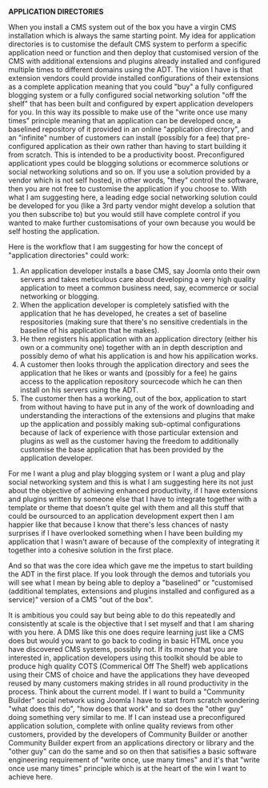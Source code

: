 **APPLICATION DIRECTORIES**

When you install a CMS system out of the box you have a virgin CMS installation which is always the same starting point. My idea for application directories is to customise the default CMS system to perform a specific application need or function and then deploy that customised version of the CMS with additional extensions and plugins already installed and configured multiple times to different domains using the ADT. The vision I have is that extension vendors could provide installed configurations of their extensions as a complete application meaning that you could "buy" a fully configured blogging system or a fully configured social networking solution "off the shelf" that has been built and configured by expert application developers for you. In this way its possible to make use of the "write once use many times" principle meaning that an application can be developed once, a baselined repository of it provided in an online "application directory", and an "infinite" number of customers can install (possibly for a fee) that pre-configured application as their own rather than having to start building it from scratch. This is intended to be a productivity boost. Preconfigured applicationt ypes could be blogging solutions or ecommerce solutions or social networking solutions and so on. If you use a solution provided by a vendor which is not self hosted, in other words, "they" control the software, then you are not free to customise the application if you choose to. With what I am suggesting here, a leading edge social networking solution could be developed for you (like a 3rd party vendor might develop a solution that you then subscribe to) but you would still have complete control if you wanted to make further customisations of your own because you would be self hosting the application. 

Here is the workflow that I am suggesting for how the concept of "application directories" could work:

1. An application developer installs a base CMS, say Joomla onto their own servers and takes meticulous care about developing a very high quality application to meet a common business need, say, ecommerce or social networking or blogging. 
2. When the application developer is completely satisfied with the application that he has developed, he creates a set of baseline respositories (making sure that there's no sensitive credentials in the baseline of his application that he makes). 
3. He then registers his application with an application directory (either his own or a community one) together with an in depth description and possibly demo of what his application is and how his appilication works. 
4. A customer then looks through the application directory and sees the application that he likes or wants and (possibly for a fee) he gains access to the application repository sourcecode which he can then install on his servers using the ADT. 
5. The customer then has a working, out of the box, application to start from without having to have put in any of the work of downloading and understanding the interactions of the extensions and plugins that make up the application and possibly making sub-optimal configurations because of lack of experience with those particular extension and plugins as well as the customer having the freedom to additionally customise the base application that has been provided by the application developer.

For me I want a plug and play blogging system or I want a plug and play social networking system and this is what I am suggesting here its not just about the objective of achieving enhanced productivity, if I have extensions and plugins written by someone else that I have to integrate together with a template or theme that doesn't quite gel with them and all this stuff that could be oursourced to an application development expert then I am happier like that because I know that there's less chances of nasty surprises if I have overlooked something when I have been building my application that I wasn't aware of because of the complexity of integrating it together into a cohesive solution in the first place. 

And so that was the core idea which gave me the impetus to start building the ADT in the first place. If you look through the demos and tutorials you will see what I mean by being able to deploy a "baselined" or "customised (additional templates, extensions and plugins installed and configured as a service)" version of a CMS "out of the box". 

It is ambitious you could say but being able to do this repeatedly and consistently at scale is the objective that I set myself and that I am sharing with you here. A DMS like this one does require learning just like a CMS does but would you want to go back to coding in basic HTML once you have discovered CMS systems, possibly not. If its money that you are interested in, application developers using this toolkit should be able to produce high quality COTS (Commerical Off The Shelf) web applications using their CMS of choice and have the applications they have deveoped reused by many customers making strides in all round productivity in the process. Think about the current model. If I want to build a "Community Builder" social network using Joomla I have to start from scratch wondering "what does this do", "how does that work" and so does the "other guy" doing something very similar to me. If I can instead use a preconfigured application solution, complete with online quality reviews from other customers, provided by the developers of Community Builder or another Community Builder expert from an applications directory or library and the "other guy" can do the same and so on then that satisifies a basic software engineering requirement of "write once, use many times" and it's that "write once use many times" principle which is at the heart of the win I want to achieve here.
